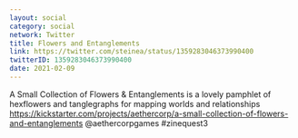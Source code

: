 ```yaml
---
layout: social
category: social
network: Twitter
title: Flowers and Entanglements
link: https://twitter.com/steinea/status/1359283046373990400
twitterID: 1359283046373990400
date: 2021-02-09
---
```


A Small Collection of Flowers & Entanglements is a lovely pamphlet of hexflowers and tanglegraphs for mapping worlds and relationships <https://kickstarter.com/projects/aethercorp/a-small-collection-of-flowers-and-entanglements> @aethercorpgames  #zinequest3
